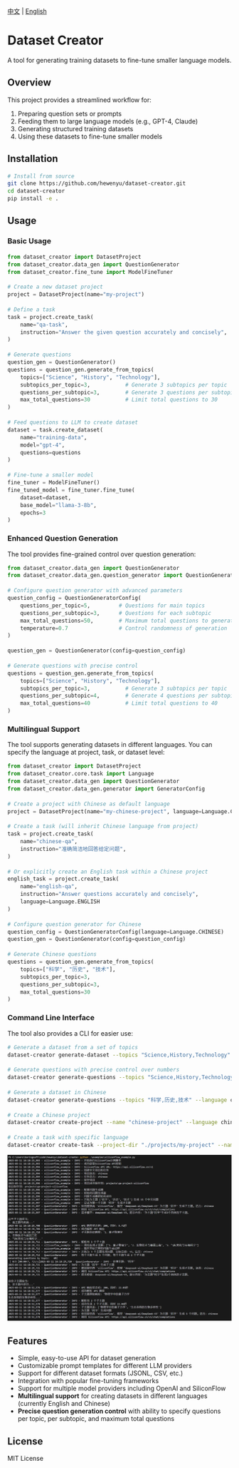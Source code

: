 [中文](README_zh.md) | [English](README.md)


# Dataset Creator

A tool for generating training datasets to fine-tune smaller language models.



## Overview

This project provides a streamlined workflow for:

1. Preparing question sets or prompts
2. Feeding them to large language models (e.g., GPT-4, Claude)
3. Generating structured training datasets
4. Using these datasets to fine-tune smaller models

## Installation

```bash
# Install from source
git clone https://github.com/hewenyu/dataset-creator.git
cd dataset-creator
pip install -e .
```

## Usage

### Basic Usage

```python
from dataset_creator import DatasetProject
from dataset_creator.data_gen import QuestionGenerator
from dataset_creator.fine_tune import ModelFineTuner

# Create a new dataset project
project = DatasetProject(name="my-project")

# Define a task
task = project.create_task(
    name="qa-task",
    instruction="Answer the given question accurately and concisely",
)

# Generate questions
question_gen = QuestionGenerator()
questions = question_gen.generate_from_topics(
    topics=["Science", "History", "Technology"],
    subtopics_per_topic=3,           # Generate 3 subtopics per topic
    questions_per_subtopic=3,        # Generate 3 questions per subtopic
    max_total_questions=30           # Limit total questions to 30
)

# Feed questions to LLM to create dataset
dataset = task.create_dataset(
    name="training-data",
    model="gpt-4",
    questions=questions
)

# Fine-tune a smaller model
fine_tuner = ModelFineTuner()
fine_tuned_model = fine_tuner.fine_tune(
    dataset=dataset,
    base_model="llama-3-8b",
    epochs=3
)
```

### Enhanced Question Generation

The tool provides fine-grained control over question generation:

```python
from dataset_creator.data_gen import QuestionGenerator
from dataset_creator.data_gen.question_generator import QuestionGeneratorConfig

# Configure question generator with advanced parameters
question_config = QuestionGeneratorConfig(
    questions_per_topic=5,         # Questions for main topics
    questions_per_subtopic=3,      # Questions for each subtopic
    max_total_questions=50,        # Maximum total questions to generate
    temperature=0.7                # Control randomness of generation
)

question_gen = QuestionGenerator(config=question_config)

# Generate questions with precise control
questions = question_gen.generate_from_topics(
    topics=["Science", "History", "Technology"],
    subtopics_per_topic=3,           # Generate 3 subtopics per topic
    questions_per_subtopic=4,        # Generate 4 questions per subtopic
    max_total_questions=40           # Limit total questions to 40
)
```

### Multilingual Support

The tool supports generating datasets in different languages. You can specify the language at project, task, or dataset level:

```python
from dataset_creator import DatasetProject
from dataset_creator.core.task import Language
from dataset_creator.data_gen import QuestionGenerator
from dataset_creator.data_gen.generator import GeneratorConfig

# Create a project with Chinese as default language
project = DatasetProject(name="my-chinese-project", language=Language.CHINESE)

# Create a task (will inherit Chinese language from project)
task = project.create_task(
    name="chinese-qa",
    instruction="准确简洁地回答给定问题",
)

# Or explicitly create an English task within a Chinese project
english_task = project.create_task(
    name="english-qa",
    instruction="Answer questions accurately and concisely",
    language=Language.ENGLISH
)

# Configure question generator for Chinese
question_config = QuestionGeneratorConfig(language=Language.CHINESE)
question_gen = QuestionGenerator(config=question_config)

# Generate Chinese questions
questions = question_gen.generate_from_topics(
    topics=["科学", "历史", "技术"],
    subtopics_per_topic=3,
    questions_per_subtopic=3,
    max_total_questions=30
)
```

### Command Line Interface

The tool also provides a CLI for easier use:

```bash
# Generate a dataset from a set of topics
dataset-creator generate-dataset --topics "Science,History,Technology" --output my_dataset.jsonl

# Generate questions with precise control over numbers
dataset-creator generate-questions --topics "Science,History,Technology" --subtopics-per-topic 3 --questions-per-subtopic 4 --max-total-questions 50

# Generate a dataset in Chinese
dataset-creator generate-questions --topics "科学,历史,技术" --language chinese --subtopics-per-topic 3 --questions-per-subtopic 4 --max-total-questions 40 --output chinese_questions.json

# Create a Chinese project
dataset-creator create-project --name "chinese-project" --language chinese

# Create a task with specific language
dataset-creator create-task --project-dir "./projects/my-project" --name "chinese-task" --instruction "用中文回答问题" --language chinese
```
![example](doc/png/example.png)
## Features

- Simple, easy-to-use API for dataset generation
- Customizable prompt templates for different LLM providers
- Support for different dataset formats (JSONL, CSV, etc.)
- Integration with popular fine-tuning frameworks
- Support for multiple model providers including OpenAI and SiliconFlow
- **Multilingual support** for creating datasets in different languages (currently English and Chinese)
- **Precise question generation control** with ability to specify questions per topic, per subtopic, and maximum total questions

## License

MIT License
